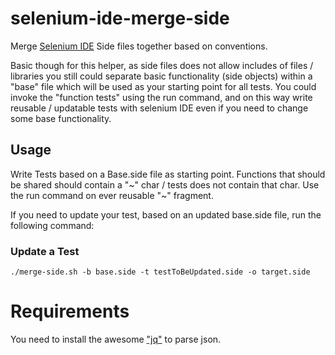 # selenium-ide-merge-side
Merge [Selenium IDE](https://github.com/SeleniumHQ/selenium-ide) Side files together based on conventions.

Basic though for this helper, as side files does not allow includes of files / libraries you still could separate basic functionality (side objects) within a "base" file which will be used as your starting point for all tests. You could invoke the "function tests" using the run command, and on this way write reusable / updatable tests with selenium IDE even if you need to change some base functionality.

## Usage
Write Tests based on a Base.side file as starting point.
Functions that should be shared should contain a "\~" char / tests does not contain that char.
Use the run command on ever reusable "\~" fragment.

If you need to update your test, based on an updated base.side file, run the following command:


### Update a Test
~~~
./merge-side.sh -b base.side -t testToBeUpdated.side -o target.side
~~~

# Requirements
You need to install the awesome ["jq"](https://stedolan.github.io/jq/) to parse json.
